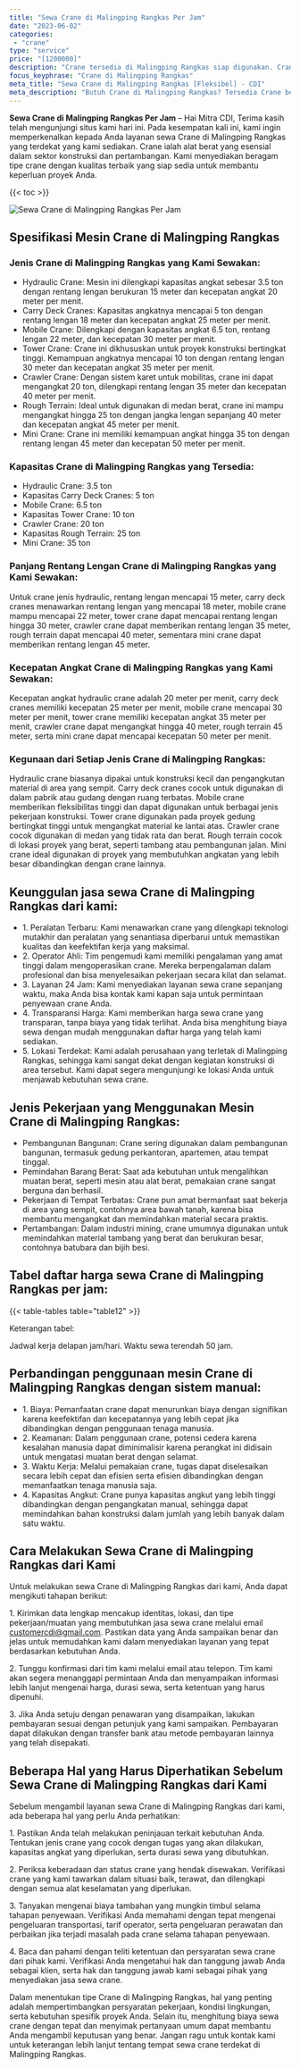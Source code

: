 ```yaml
---
title: "Sewa Crane di Malingping Rangkas Per Jam"
date: "2023-06-02"
categories:
 - "crane"
type: "service"
price: "[1200000]"
description: "Crane tersedia di Malingping Rangkas siap digunakan. Crane sering digunakan untuk proyek konstruksi sebagai peralatan andal yang tangguh. Konsultasi gratis sekarang."
focus_keyphrase: "Crane di Malingping Rangkas"
meta_title: "Sewa Crane di Malingping Rangkas [Fleksibel] - CDI"
meta_description: "Butuh Crane di Malingping Rangkas? Tersedia Crane berkualitas untuk pengangkatan berat. Dapatkan penawaran sekarang."
---
```


**Sewa Crane di Malingping Rangkas Per Jam** – Hai Mitra CDI, Terima kasih telah mengunjungi situs kami hari ini. Pada kesempatan kali ini, kami ingin memperkenalkan kepada Anda layanan sewa Crane di Malingping Rangkas yang terdekat yang kami sediakan. Crane ialah alat berat yang esensial dalam sektor konstruksi dan pertambangan. Kami menyediakan beragam tipe crane dengan kualitas terbaik yang siap sedia untuk membantu keperluan proyek Anda.

{{< toc >}}

![Sewa Crane di Malingping Rangkas Per Jam](/images/crane/crane-27.jpg)

## Spesifikasi Mesin Crane di Malingping Rangkas

### Jenis Crane di Malingping Rangkas yang Kami Sewakan:

*   Hydraulic Crane: Mesin ini dilengkapi kapasitas angkat sebesar 3.5 ton dengan rentang lengan berukuran 15 meter dan kecepatan angkat 20 meter per menit.
*   Carry Deck Cranes: Kapasitas angkatnya mencapai 5 ton dengan rentang lengan 18 meter dan kecepatan angkat 25 meter per menit.
*   Mobile Crane: Dilengkapi dengan kapasitas angkat 6.5 ton, rentang lengan 22 meter, dan kecepatan 30 meter per menit.
*   Tower Crane: Crane ini dikhususkan untuk proyek konstruksi bertingkat tinggi. Kemampuan angkatnya mencapai 10 ton dengan rentang lengan 30 meter dan kecepatan angkat 35 meter per menit.
*   Crawler Crane: Dengan sistem karet untuk mobilitas, crane ini dapat mengangkat 20 ton, dilengkapi rentang lengan 35 meter dan kecepatan 40 meter per menit.
*   Rough Terrain: Ideal untuk digunakan di medan berat, crane ini mampu mengangkat hingga 25 ton dengan jangka lengan sepanjang 40 meter dan kecepatan angkat 45 meter per menit.
*   Mini Crane: Crane ini memiliki kemampuan angkat hingga 35 ton dengan rentang lengan 45 meter dan kecepatan 50 meter per menit.

### Kapasitas Crane di Malingping Rangkas yang Tersedia:

*   Hydraulic Crane: 3.5 ton
*   Kapasitas Carry Deck Cranes: 5 ton
*   Mobile Crane: 6.5 ton
*   Kapasitas Tower Crane: 10 ton
*   Crawler Crane: 20 ton
*   Kapasitas Rough Terrain: 25 ton
*   Mini Crane: 35 ton

### Panjang Rentang Lengan Crane di Malingping Rangkas yang Kami Sewakan:

Untuk crane jenis hydraulic, rentang lengan mencapai 15 meter, carry deck cranes menawarkan rentang lengan yang mencapai 18 meter, mobile crane mampu mencapai 22 meter, tower crane dapat mencapai rentang lengan hingga 30 meter, crawler crane dapat memberikan rentang lengan 35 meter, rough terrain dapat mencapai 40 meter, sementara mini crane dapat memberikan rentang lengan 45 meter.

### Kecepatan Angkat Crane di Malingping Rangkas yang Kami Sewakan:

Kecepatan angkat hydraulic crane adalah 20 meter per menit, carry deck cranes memiliki kecepatan 25 meter per menit, mobile crane mencapai 30 meter per menit, tower crane memiliki kecepatan angkat 35 meter per menit, crawler crane dapat mengangkat hingga 40 meter, rough terrain 45 meter, serta mini crane dapat mencapai kecepatan 50 meter per menit.

### Kegunaan dari Setiap Jenis Crane di Malingping Rangkas:

Hydraulic crane biasanya dipakai untuk konstruksi kecil dan pengangkutan material di area yang sempit. Carry deck cranes cocok untuk digunakan di dalam pabrik atau gudang dengan ruang terbatas. Mobile crane memberikan fleksibilitas tinggi dan dapat digunakan untuk berbagai jenis pekerjaan konstruksi. Tower crane digunakan pada proyek gedung bertingkat tinggi untuk mengangkat material ke lantai atas. Crawler crane cocok digunakan di medan yang tidak rata dan berat. Rough terrain cocok di lokasi proyek yang berat, seperti tambang atau pembangunan jalan. Mini crane ideal digunakan di proyek yang membutuhkan angkatan yang lebih besar dibandingkan dengan crane lainnya.

## Keunggulan jasa sewa Crane di Malingping Rangkas dari kami:

*   1\. Peralatan Terbaru: Kami menawarkan crane yang dilengkapi teknologi mutakhir dan peralatan yang senantiasa diperbarui untuk memastikan kualitas dan keefektifan kerja yang maksimal.
*   2\. Operator Ahli: Tim pengemudi kami memiliki pengalaman yang amat tinggi dalam mengoperasikan crane. Mereka berpengalaman dalam profesional dan bisa menyelesaikan pekerjaan secara kilat dan selamat.
*   3\. Layanan 24 Jam: Kami menyediakan layanan sewa crane sepanjang waktu, maka Anda bisa kontak kami kapan saja untuk permintaan penyewaan crane Anda.
*   4\. Transparansi Harga: Kami memberikan harga sewa crane yang transparan, tanpa biaya yang tidak terlihat. Anda bisa menghitung biaya sewa dengan mudah menggunakan daftar harga yang telah kami sediakan.
*   5\. Lokasi Terdekat: Kami adalah perusahaan yang terletak di Malingping Rangkas, sehingga kami sangat dekat dengan kegiatan konstruksi di area tersebut. Kami dapat segera mengunjungi ke lokasi Anda untuk menjawab kebutuhan sewa crane.

## Jenis Pekerjaan yang Menggunakan Mesin Crane di Malingping Rangkas:

*   Pembangunan Bangunan: Crane sering digunakan dalam pembangunan bangunan, termasuk gedung perkantoran, apartemen, atau tempat tinggal.
*   Pemindahan Barang Berat: Saat ada kebutuhan untuk mengalihkan muatan berat, seperti mesin atau alat berat, pemakaian crane sangat berguna dan berhasil.
*   Pekerjaan di Tempat Terbatas: Crane pun amat bermanfaat saat bekerja di area yang sempit, contohnya area bawah tanah, karena bisa membantu mengangkat dan memindahkan material secara praktis.
*   Pertambangan: Dalam industri mining, crane umumnya digunakan untuk memindahkan material tambang yang berat dan berukuran besar, contohnya batubara dan bijih besi.

## Tabel daftar harga sewa Crane di Malingping Rangkas per jam:

{{< table-tables table="table12" >}}

Keterangan tabel:

Jadwal kerja delapan jam/hari. Waktu sewa terendah 50 jam.

## Perbandingan penggunaan mesin Crane di Malingping Rangkas dengan sistem manual:

*   1\. Biaya: Pemanfaatan crane dapat menurunkan biaya dengan signifikan karena keefektifan dan kecepatannya yang lebih cepat jika dibandingkan dengan penggunaan tenaga manusia.
*   2\. Keamanan: Dalam penggunaan crane, potensi cedera karena kesalahan manusia dapat diminimalisir karena perangkat ini didisain untuk mengatasi muatan berat dengan selamat.
*   3\. Waktu Kerja: Melalui pemakaian crane, tugas dapat diselesaikan secara lebih cepat dan efisien serta efisien dibandingkan dengan memanfaatkan tenaga manusia saja.
*   4\. Kapasitas Angkut: Crane punya kapasitas angkut yang lebih tinggi dibandingkan dengan pengangkatan manual, sehingga dapat memindahkan bahan konstruksi dalam jumlah yang lebih banyak dalam satu waktu.

## Cara Melakukan Sewa Crane di Malingping Rangkas dari Kami

Untuk melakukan sewa Crane di Malingping Rangkas dari kami, Anda dapat mengikuti tahapan berikut:

1\.  Kirimkan data lengkap mencakup identitas, lokasi, dan tipe pekerjaan/muatan yang membutuhkan jasa sewa crane melalui email customercdi@gmail.com. Pastikan data yang Anda sampaikan benar dan jelas untuk memudahkan kami dalam menyediakan layanan yang tepat berdasarkan kebutuhan Anda.

2\.  Tunggu konfirmasi dari tim kami melalui email atau telepon. Tim kami akan segera menanggapi permintaan Anda dan menyampaikan informasi lebih lanjut mengenai harga, durasi sewa, serta ketentuan yang harus dipenuhi.

3\.  Jika Anda setuju dengan penawaran yang disampaikan, lakukan pembayaran sesuai dengan petunjuk yang kami sampaikan. Pembayaran dapat dilakukan dengan transfer bank atau metode pembayaran lainnya yang telah disepakati.

## Beberapa Hal yang Harus Diperhatikan Sebelum Sewa Crane di Malingping Rangkas dari Kami

Sebelum mengambil layanan sewa Crane di Malingping Rangkas dari kami, ada beberapa hal yang perlu Anda perhatikan:

1\.  Pastikan Anda telah melakukan peninjauan terkait kebutuhan Anda. Tentukan jenis crane yang cocok dengan tugas yang akan dilakukan, kapasitas angkat yang diperlukan, serta durasi sewa yang dibutuhkan.

2\.  Periksa keberadaan dan status crane yang hendak disewakan. Verifikasi crane yang kami tawarkan dalam situasi baik, terawat, dan dilengkapi dengan semua alat keselamatan yang diperlukan.

3\.  Tanyakan mengenai biaya tambahan yang mungkin timbul selama tahapan penyewaan. Verifikasi Anda memahami dengan tepat mengenai pengeluaran transportasi, tarif operator, serta pengeluaran perawatan dan perbaikan jika terjadi masalah pada crane selama tahapan penyewaan.

4\.  Baca dan pahami dengan teliti ketentuan dan persyaratan sewa crane dari pihak kami. Verifikasi Anda mengetahui hak dan tanggung jawab Anda sebagai klien, serta hak dan tanggung jawab kami sebagai pihak yang menyediakan jasa sewa crane.

Dalam menentukan tipe Crane di Malingping Rangkas, hal yang penting adalah mempertimbangkan persyaratan pekerjaan, kondisi lingkungan, serta kebutuhan spesifik proyek Anda. Selain itu, menghitung biaya sewa crane dengan tepat dan menyimak pertanyaan umum dapat membantu Anda mengambil keputusan yang benar. Jangan ragu untuk kontak kami untuk keterangan lebih lanjut tentang tempat sewa crane terdekat di Malingping Rangkas.